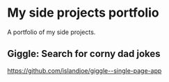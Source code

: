 
# My side projects portfolio
A portfolio of my side projects.

## Giggle: Search for corny dad jokes

https://github.com/islandjoe/giggle--single-page-app
